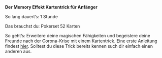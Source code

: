**Der Memory Effekt Kartentrick für Anfänger**

So lang dauert’s: 1 Stunde

Das brauchst du: Pokerset 52 Karten

So geht’s: Erweitere deine magischen Fähigkeiten und begeistere deine Freunde nach der Corona-Krise mit einem Kartentrick.
Eine erste Anleitung findest [hier](https://www.lazarro.de/memory-effekt-kartentrick-fuer-anfaenger/).
Solltest du diese Trick bereits kennen such dir einfach einen anderen aus.
